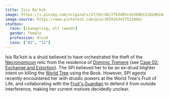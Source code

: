 ```yaml
---
title: Isis Ra'ksh
image: https://i.pinimg.com/originals/2f/b5/d0/2fb5d05ce538861218a9618d13f1da32.png
image-source: https://www.pinterest.com/pin/3659243437521066/
statbox:
  race: [changeling, elf (wood)]
  gender: female
  profession: druid
  case: ["02", "12"]
---
```


Isis Ra'ksh is a druid believed to have orchestrated the theft of the [Necronomicon](../relics/necronomicon) relic from the residence of [Dominic Tremere](dominic-tremere) (see [Case 02: Exchange and Extortion](../events/case-02)). The SPI believed her to be an ex-druid blighter intent on killing the [World Tree](../relics/yggdrasil) using the Book. However, SPI agents recently encountered her with druidic powers at the World Tree's Fruit of Life, and collaborating with the [Fruit's Guardian](erasmus) to defend it from outside interference, making her current motives decidedly unclear.
